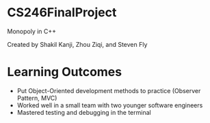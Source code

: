 # CS246FinalProject
Monopoly in C++

Created by Shakil Kanji, Zhou Ziqi, and Steven Fly

# Learning Outcomes

- Put Object-Oriented development methods to practice (Observer Pattern, MVC)
- Worked well in a small team with two younger software engineers
- Mastered testing and debugging in the terminal
